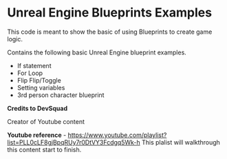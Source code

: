 # Unreal Engine Blueprints Examples

This code is meant to show the basic of using Blueprints to create game logic.

Contains the following basic Unreal Engine blueprint examples.

- If statement
- For Loop
- Flip Flip/Toggle 
- Setting variables
- 3rd person character blueprint

**Credits to DevSquad**

Creator of Youtube content

**Youtube reference** - https://www.youtube.com/playlist?list=PLL0cLF8gjBpqRUy7r0DtVY3Fcdgq5Wk-h
This plalist will walkthrough this content start to finish.


